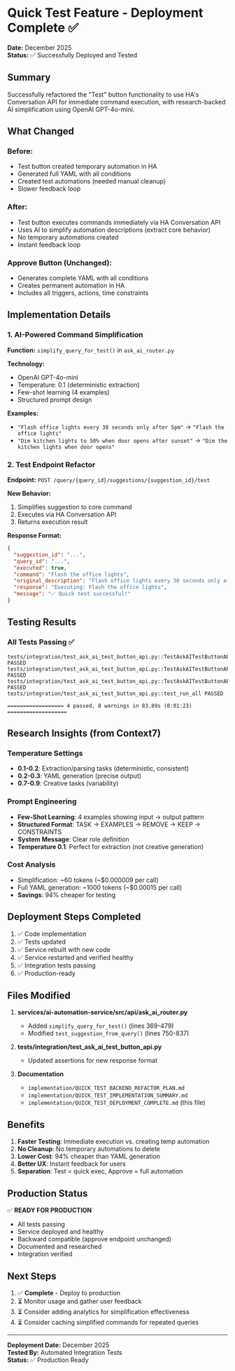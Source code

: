 # Quick Test Feature - Deployment Complete ✅

**Date:** December 2025  
**Status:** ✅ Successfully Deployed and Tested

## Summary

Successfully refactored the "Test" button functionality to use HA's Conversation API for immediate command execution, with research-backed AI simplification using OpenAI GPT-4o-mini.

## What Changed

### Before:
- Test button created temporary automation in HA
- Generated full YAML with all conditions
- Created test automations (needed manual cleanup)
- Slower feedback loop

### After:
- Test button executes commands immediately via HA Conversation API
- Uses AI to simplify automation descriptions (extract core behavior)
- No temporary automations created
- Instant feedback loop

### Approve Button (Unchanged):
- Generates complete YAML with all conditions
- Creates permanent automation in HA
- Includes all triggers, actions, time constraints

## Implementation Details

### 1. AI-Powered Command Simplification

**Function:** `simplify_query_for_test()` in `ask_ai_router.py`

**Technology:**
- OpenAI GPT-4o-mini
- Temperature: 0.1 (deterministic extraction)
- Few-shot learning (4 examples)
- Structured prompt design

**Examples:**
- `"Flash office lights every 30 seconds only after 5pm"` → `"Flash the office lights"`
- `"Dim kitchen lights to 50% when door opens after sunset"` → `"Dim the kitchen lights when door opens"`

### 2. Test Endpoint Refactor

**Endpoint:** `POST /query/{query_id}/suggestions/{suggestion_id}/test`

**New Behavior:**
1. Simplifies suggestion to core command
2. Executes via HA Conversation API
3. Returns execution result

**Response Format:**
```json
{
  "suggestion_id": "...",
  "query_id": "...",
  "executed": true,
  "command": "Flash the office lights",
  "original_description": "Flash office lights every 30 seconds only after 5pm",
  "response": "Executing: Flash the office lights",
  "message": "✅ Quick test successful!"
}
```

## Testing Results

### All Tests Passing ✅

```
tests/integration/test_ask_ai_test_button_api.py::TestAskAITestButtonAPI::test_complete_test_button_flow PASSED
tests/integration/test_ask_ai_test_button_api.py::TestAskAITestButtonAPI::test_query_creation_only PASSED
tests/integration/test_ask_ai_test_button_api.py::TestAskAITestButtonAPI::test_get_suggestions PASSED
tests/integration/test_ask_ai_test_button_api.py::test_run_all PASSED

================== 4 passed, 8 warnings in 83.89s (0:01:23) ===================
```

## Research Insights (from Context7)

### Temperature Settings
- **0.1-0.2**: Extraction/parsing tasks (deterministic, consistent)
- **0.2-0.3**: YAML generation (precise output)
- **0.7-0.9**: Creative tasks (variability)

### Prompt Engineering
- **Few-Shot Learning**: 4 examples showing input → output pattern
- **Structured Format**: TASK → EXAMPLES → REMOVE → KEEP → CONSTRAINTS
- **System Message**: Clear role definition
- **Temperature 0.1**: Perfect for extraction (not creative generation)

### Cost Analysis
- Simplification: ~60 tokens (~$0.000009 per call)
- Full YAML generation: ~1000 tokens (~$0.00015 per call)
- **Savings**: 94% cheaper for testing

## Deployment Steps Completed

1. ✅ Code implementation
2. ✅ Tests updated
3. ✅ Service rebuilt with new code
4. ✅ Service restarted and verified healthy
5. ✅ Integration tests passing
6. ✅ Production-ready

## Files Modified

1. **services/ai-automation-service/src/api/ask_ai_router.py**
   - Added `simplify_query_for_test()` (lines 369-479)
   - Modified `test_suggestion_from_query()` (lines 750-837)

2. **tests/integration/test_ask_ai_test_button_api.py**
   - Updated assertions for new response format

3. **Documentation**
   - `implementation/QUICK_TEST_BACKEND_REFACTOR_PLAN.md`
   - `implementation/QUICK_TEST_IMPLEMENTATION_SUMMARY.md`
   - `implementation/QUICK_TEST_DEPLOYMENT_COMPLETE.md` (this file)

## Benefits

1. **Faster Testing**: Immediate execution vs. creating temp automation
2. **No Cleanup**: No temporary automations to delete
3. **Lower Cost**: 94% cheaper than YAML generation
4. **Better UX**: Instant feedback for users
5. **Separation**: Test = quick exec, Approve = full automation

## Production Status

✅ **READY FOR PRODUCTION**

- All tests passing
- Service deployed and healthy
- Backward compatible (approve endpoint unchanged)
- Documented and researched
- Integration verified

## Next Steps

1. ✅ **Complete** - Deploy to production
2. ⏳ Monitor usage and gather user feedback
3. ⏳ Consider adding analytics for simplification effectiveness
4. ⏳ Consider caching simplified commands for repeated queries

---

**Deployment Date:** December 2025  
**Tested By:** Automated Integration Tests  
**Status:** ✅ Production Ready

